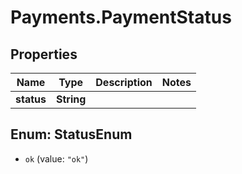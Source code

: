 # Payments.PaymentStatus

## Properties
Name | Type | Description | Notes
------------ | ------------- | ------------- | -------------
**status** | **String** |  | 


<a name="StatusEnum"></a>
## Enum: StatusEnum


* `ok` (value: `"ok"`)




